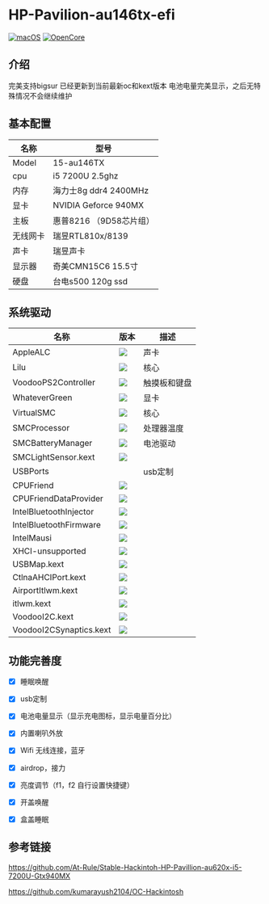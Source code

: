 # HP-Pavilion-au146tx-efi

[![macOS](https://img.shields.io/badge/macOS-11.6.0-orange)](https://developer.apple.com/documentation/macos-release-notes) [![OpenCore](https://img.shields.io/badge/OpenCore-0.7.6-blue)](https://github.com/acidanthera/OpenCorePkg) 

## 介绍
完美支持bigsur   已经更新到当前最新oc和kext版本   电池电量完美显示，之后无特殊情况不会继续维护

## 基本配置

| 名称     | 型号                    |
| -------- | ----------------------- |
| Model    | 15-au146TX              |
| cpu      | i5 7200U  2.5ghz        |
| 内存     | 海力士8g ddr4 2400MHz   |
| 显卡     | NVIDIA Geforce 940MX    |
| 主板     | 惠普8216 （9D58芯片组） |
| 无线网卡 | 瑞昱RTL810x/8139        |
| 声卡     | 瑞昱声卡                |
| 显示器   | 奇美CMN15C6  15.5寸     |
| 硬盘     | 台电s500 120g ssd       |



## 系统驱动

| 名称                    | 版本                                                         | 描述         |
| ----------------------- | ------------------------------------------------------------ | ------------ |
| AppleALC                | ![](https://img.shields.io/badge/version-1.6.6-informational) | 声卡         |
| Lilu                    | ![](https://img.shields.io/badge/version-1.5.8-informational) | 核心         |
| VoodooPS2Controller     | ![](https://img.shields.io/badge/version-2.2.7-informational) | 触摸板和键盘 |
| WhateverGreen           | ![](https://img.shields.io/badge/version-1.5.5-informational) | 显卡         |
| VirtualSMC              | ![](https://img.shields.io/badge/version-1.2.8-informational) | 核心         |
| SMCProcessor            | ![](https://img.shields.io/badge/version-1.2.8-informational) | 处理器温度   |
| SMCBatteryManager       | ![](https://img.shields.io/badge/version-1.2.8-informational) | 电池驱动     |
| SMCLightSensor.kext     | ![](https://img.shields.io/badge/version-1.2.8-informational) |              |
| USBPorts                |                                                              | usb定制      |
| CPUFriend               | ![](https://img.shields.io/badge/version-1.2.4-informational) |              |
| CPUFriendDataProvider   | ![](https://img.shields.io/badge/version-1.0.0-informational) |              |
| IntelBluetoothInjector  | ![](https://img.shields.io/badge/version-1.1.2-informational) |              |
| IntelBluetoothFirmware  | ![](https://img.shields.io/badge/version-1.1.2-informational) |              |
| IntelMausi              | ![](https://img.shields.io/badge/version-1.0.7-informational) |              |
| XHCI-unsupported        | ![](https://img.shields.io/badge/version-0.9.2-informational) |              |
| USBMap.kext             | ![](https://img.shields.io/badge/version-1.0-informational)  |              |
| CtlnaAHCIPort.kext      | ![](https://img.shields.io/badge/version-341.0.2-informational) |              |
| AirportItlwm.kext       | ![](https://img.shields.io/badge/version-1-informational)    |              |
| itlwm.kext              | ![](https://img.shields.io/badge/version-1.1.0-informational) |              |
| VoodooI2C.kext          | ![](https://img.shields.io/badge/version-2.6.5-informational) |              |
| VoodooI2CSynaptics.kext | ![](https://img.shields.io/badge/version-1-informational)    |              |

## 功能完善度

- [x] 睡眠唤醒
- [x] usb定制
- [x] 电池电量显示（显示充电图标，显示电量百分比）
- [x] 内置喇叭外放
- [x] Wifi 无线连接，蓝牙
- [x] airdrop，接力
- [x] 亮度调节（f1，f2  自行设置快捷键）
- [x] 开盖唤醒
- [x] 盒盖睡眠

  

## 参考链接

https://github.com/At-Rule/Stable-Hackintoh-HP-Pavillion-au620x-i5-7200U-Gtx940MX

https://github.com/kumarayush2104/OC-Hackintosh


